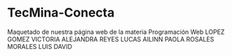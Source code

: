 # TecMina-Conecta
Maquetado de nuestra página web de la materia Programación Web
LOPEZ GOMEZ VICTORIA ALEJANDRA
REYES LUCAS AILINN PAOLA
ROSALES MORALES LUIS DAVID
